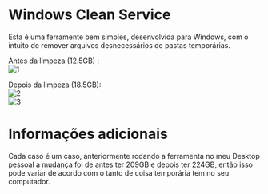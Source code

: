 # Windows Clean Service

Esta é uma ferramente bem simples, desenvolvida para Windows, com o íntuito de remover arquivos desnecessários de pastas temporárias.

Antes da limpeza (12.5GB) :
<br>
![1](https://i.imgur.com/atNlj3C.png)
<br>

Depois da limpeza (18.5GB):
<br>
![2](https://i.imgur.com/2xpfFd5.png)
<br>
![3](https://i.imgur.com/atNlj3C.png)
<br>
# Informações adicionais

Cada caso é um caso, anteriormente rodando a ferramenta no meu Desktop pessoal a mudança foi de antes ter 209GB e depois ter 224GB, então isso pode variar de acordo com o tanto de coisa temporária tem no seu computador.
